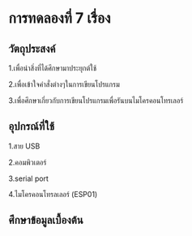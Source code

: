 # การทดลองที่ 7 เรื่อง 

## วัตถุประสงค์
1.เพื่อนำสิ่งที่ได้ศึกษามาประยุกต์ใช้

2.เพื่อเข้าใจคำสั่งต่างๆในการเขียนโปรแกรม

3.เพื่อศึกษาเกี่ยวกับการเขียนโปรแกรมเพื่อรันบนไมโครคอนโทรเลอร์

## อุปกรณ์ที่ใช้
1.สาย USB

2.คอมพิวเตอร์

3.serial port

4.ไมโครคอนโทรลเลอร์ (ESP01)

## ศึกษาข้อมูลเบื้องต้น

